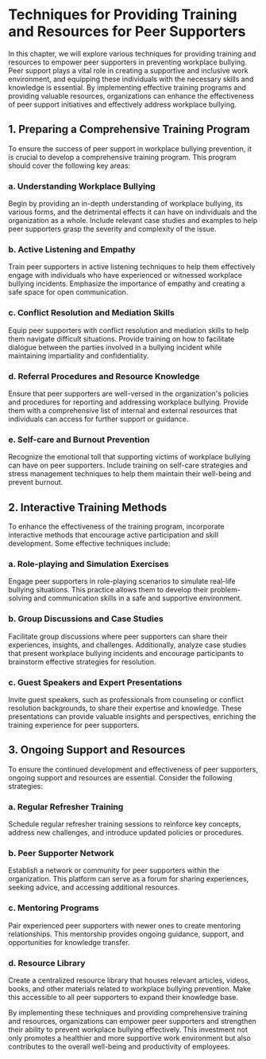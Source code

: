 # Techniques for Providing Training and Resources for Peer Supporters

In this chapter, we will explore various techniques for providing training and resources to empower peer supporters in preventing workplace bullying. Peer support plays a vital role in creating a supportive and inclusive work environment, and equipping these individuals with the necessary skills and knowledge is essential. By implementing effective training programs and providing valuable resources, organizations can enhance the effectiveness of peer support initiatives and effectively address workplace bullying.

## 1\. Preparing a Comprehensive Training Program

To ensure the success of peer support in workplace bullying prevention, it is crucial to develop a comprehensive training program. This program should cover the following key areas:

### a. Understanding Workplace Bullying

Begin by providing an in-depth understanding of workplace bullying, its various forms, and the detrimental effects it can have on individuals and the organization as a whole. Include relevant case studies and examples to help peer supporters grasp the severity and complexity of the issue.

### b. Active Listening and Empathy

Train peer supporters in active listening techniques to help them effectively engage with individuals who have experienced or witnessed workplace bullying incidents. Emphasize the importance of empathy and creating a safe space for open communication.

### c. Conflict Resolution and Mediation Skills

Equip peer supporters with conflict resolution and mediation skills to help them navigate difficult situations. Provide training on how to facilitate dialogue between the parties involved in a bullying incident while maintaining impartiality and confidentiality.

### d. Referral Procedures and Resource Knowledge

Ensure that peer supporters are well-versed in the organization's policies and procedures for reporting and addressing workplace bullying. Provide them with a comprehensive list of internal and external resources that individuals can access for further support or guidance.

### e. Self-care and Burnout Prevention

Recognize the emotional toll that supporting victims of workplace bullying can have on peer supporters. Include training on self-care strategies and stress management techniques to help them maintain their well-being and prevent burnout.

## 2\. Interactive Training Methods

To enhance the effectiveness of the training program, incorporate interactive methods that encourage active participation and skill development. Some effective techniques include:

### a. Role-playing and Simulation Exercises

Engage peer supporters in role-playing scenarios to simulate real-life bullying situations. This practice allows them to develop their problem-solving and communication skills in a safe and supportive environment.

### b. Group Discussions and Case Studies

Facilitate group discussions where peer supporters can share their experiences, insights, and challenges. Additionally, analyze case studies that present workplace bullying incidents and encourage participants to brainstorm effective strategies for resolution.

### c. Guest Speakers and Expert Presentations

Invite guest speakers, such as professionals from counseling or conflict resolution backgrounds, to share their expertise and knowledge. These presentations can provide valuable insights and perspectives, enriching the training experience for peer supporters.

## 3\. Ongoing Support and Resources

To ensure the continued development and effectiveness of peer supporters, ongoing support and resources are essential. Consider the following strategies:

### a. Regular Refresher Training

Schedule regular refresher training sessions to reinforce key concepts, address new challenges, and introduce updated policies or procedures.

### b. Peer Supporter Network

Establish a network or community for peer supporters within the organization. This platform can serve as a forum for sharing experiences, seeking advice, and accessing additional resources.

### c. Mentoring Programs

Pair experienced peer supporters with newer ones to create mentoring relationships. This mentorship provides ongoing guidance, support, and opportunities for knowledge transfer.

### d. Resource Library

Create a centralized resource library that houses relevant articles, videos, books, and other materials related to workplace bullying prevention. Make this accessible to all peer supporters to expand their knowledge base.

By implementing these techniques and providing comprehensive training and resources, organizations can empower peer supporters and strengthen their ability to prevent workplace bullying effectively. This investment not only promotes a healthier and more supportive work environment but also contributes to the overall well-being and productivity of employees.
